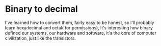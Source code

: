 # Binary to decimal

I've learned how to convert them, fairly easy to be honest, so I'll probably learn hexadecimal and octal( for permissions), It's interesting how binary defined our
systems, our hardware and software, it's the core of computer civilization, just like the transistors.
